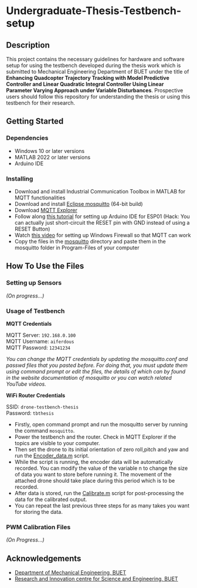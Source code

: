 #  Undergraduate-Thesis-Testbench-setup
##  Description
This project contains the necessary guidelines for hardware and software setup for using the testbench developed during the thesis work which is submitted to Mechanical Engineering Department of BUET under the title of **Enhancing Quadcopter Trajectory Tracking with Model Predictive Controller and Linear Quadratic Integral Controller Using Linear Parameter Varying Approach under Variable Disturbances**. Prospective users should follow this repository for understanding the thesis or using this testbench for their research.
##  Getting Started
###  Dependencies
*  Windows 10 or later versions
*  MATLAB 2022 or later versions
*  Arduino IDE
### Installing
*  Download and install Industrial Communication Toolbox in MATLAB for MQTT functionalities
*  Download and install [Eclipse mosquitto]( https://mosquitto.org/download/) (64-bit build)
*  Download [MQTT Explorer]( https://github.com/thomasnordquist/MQTT-Explorer/releases/download/v0.4.0-beta.6/MQTT-Explorer-0.4.0-beta.6.exe) 
*  Follow along [this tutorial]( https://iotcircuithub.com/esp8266-programming-arduino/) for setting up Arduino IDE for ESP01 (Hack: You can actually just short-circuit the RESET pin with GND instead of using a RESET Button)
*  Watch [this video](https://youtu.be/IDMMzxDV4PQ?si=-UPuiMfHLJFbvFbT) for setting up Windows Firewall so that MQTT can work
*  Copy the files in the [mosquitto]( https://github.com/sheriffMelamine/Undergraduate-Thesis-Testbench-setup/tree/main/mosquitto) directory and paste them in the mosquitto folder in Program-Files of your computer

##  How To Use the Files
### Setting up Sensors

*(On progress...)*

###  Usage of Testbench

**MQTT Credentials**  

MQTT Server: ```192.168.0.100```  
MQTT Username: ```aiferdous```  
MQTT Password: ```12341234```  

*You can change the MQTT credentials by updating the mosquitto.conf and passwd files that you pasted before. For doing that, you must update them using command prompt or edit the files, the details of which can by found in the website documentation of mosquitto or you can watch related YouTube videos.*

**WiFi Router Credentials**  

SSID: ```drone-testbench-thesis```  
Password: ```tbthesis```
*  Firstly, open command prompt and run the mosquitto server by running the command ```mosquitto```.
*  Power the testbench and the router. Check in MQTT Explorer if the topics are visible to your computer.
*  Then set the drone to its initial orientation of zero roll,pitch and yaw and run the [Encoder_data.m](https://github.com/sheriffMelamine/Undergraduate-Thesis-Testbench-setup/blob/main/wireless_setup/MATLAB%20Scripts/Encoder_data.m) script.
*  While the script is running, the encoder data will be automatically recorded. You can modify the value of the variable n to change the size of data you want to store before running it. The movement of the attached drone should take place during this period which is to be recorded.
*  After data is stored, run the [Calibrate.m](https://github.com/sheriffMelamine/Undergraduate-Thesis-Testbench-setup/blob/main/wireless_setup/MATLAB%20Scripts/Calibrate.m) script for post-processing the data for the calibrated output.
*  You can repeat the last previous three steps for as many takes you want for storing the data.

### PWM Calibration Files

*(On Progress...)*
##  Acknowledgements
*  [Department of Mechanical Engineering, BUET](https://me.buet.ac.bd/)
*  [Research and Innovation centre for Science and Engineering, BUET](https://rise.buet.ac.bd/#/)
